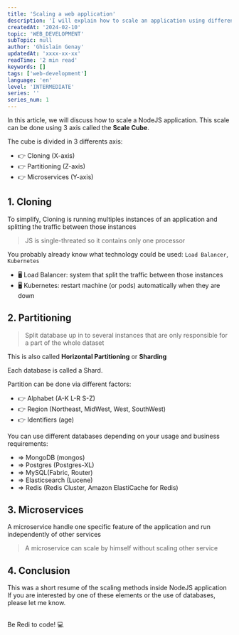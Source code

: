 ```yaml
---
title: 'Scaling a web application'
description: 'I will explain how to scale an application using differents techniques'
createdAt: '2024-02-10'
topic: 'WEB_DEVELOPMENT'
subTopic: null
author: 'Ghislain Genay'
updatedAt: 'xxxx-xx-xx'
readTime: '2 min read'
keywords: []
tags: ['web-development']
language: 'en'
level: 'INTERMEDIATE'
series: ''
series_num: 1
---
```


In this article, we will discuss how to scale a NodeJS application.
This scale can be done using 3 axis called the <strong>Scale Cube</strong>.

<div class='md-alert'>
The cube is divided in 3 differents axis:
<ul>
<li>👉 Cloning (X-axis)</li>
<li>👉 Partitioning (Z-axis)</li>
<li>👉 Microservices (Y-axis)</li>
<ul>
</div>

## 1. Cloning

To simplify, Cloning is running multiples instances of an application and splitting the traffic between those instances

> JS is single-threated so it contains only one processor

You probably already know what technology could be used: <code class='md-code'>Load Balancer</code>, <code class='md-code'>Kubernetes</code>

- 🖥 Load Balancer: system that split the traffic between those instances
- 🖥 Kubernetes: restart machine (or pods) automatically when they are down

## 2. Partitioning

> Split database up in to several instances that are only responsible for a part of the whole dataset

<span class='md-alert'>This is also called <strong>Horizontal Partitioning</strong> or <strong>Sharding</strong></span>

Each database is called a Shard.

Partition can be done via different factors:

- 👉 Alphabet (A-K L-R S-Z)
- 👉 Region (Northeast, MidWest, West, SouthWest)
- 👉 Identifiers (age)

You can use different databases depending on your usage and business requirements:

- => MongoDB (mongos)
- => Postgres (Postgres-XL)
- => MySQL(Fabric, Router)
- => Elasticsearch (Lucene)
- => Redis (Redis Cluster, Amazon ElastiCache for Redis)

## 3. Microservices

A microservice handle one specific feature of the application and run independently of other services

> A microservice can scale by himself without scaling other service

## 4. Conclusion

This was a short resume of the scaling methods inside NodeJS application
If you are interested by one of these elements or the use of databases, please let me know.
<br />

<br />
<span class='md-callout'>Be Redi to code! 💻</span>
